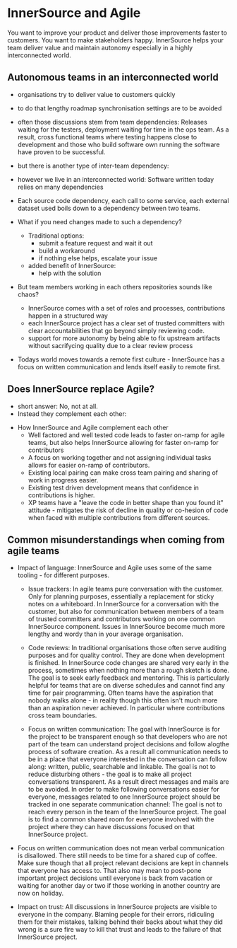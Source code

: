 # InnerSource and Agile

You want to improve your product and deliver those improvements faster to customers.
You want to make stakeholders happy.
InnerSource helps your team deliver value and maintain autonomy especially in a highly interconnected world.


## Autonomous teams in an interconnected world

* organisations try to deliver value to customers quickly
* to do that lengthy roadmap synchronisation settings are to be avoided
* often those discussions stem from team dependencies: Releases waiting for the testers, deployment waiting for time in the ops team.
As a result, cross functional teams where testing happens close to development and those who build software own running the software have proven to be successful.
* but there is another type of inter-team dependency:
* however we live in an interconnected world: Software written today relies on many dependencies
* Each source code dependency, each call to some service, each external dataset used boils down to a dependency between two teams.
* What if you need changes made to such a dependency?
   * Traditional options:
      * submit a feature request and wait it out
      * build a workaround
      * if nothing else helps, escalate your issue
   * added benefit of InnerSource:
      * help with the solution

* But team members working in each others repositories sounds like chaos?
   * InnerSource comes with a set of roles and processes, contributions happen in a structured way
   * each InnerSource project has a clear set of trusted committers with clear accountabilities that go beyond simply reviewing code.
   * support for more autonomy by being able to fix upstream artifacts without sacrifycing quality due to a clear review process

* Todays world moves towards a remote first culture - InnerSource has a focus on written communication and lends itself easily to remote first.


## Does InnerSource replace Agile?

* short answer: No, not at all.
* Instead they complement each other:


- How InnerSource and Agile complement each other
   - Well factored and well tested code leads to faster on-ramp for agile teams, but also helps InnerSource allowing for faster on-ramp for contributors
   - A focus on working together and not assigning individual tasks allows for easier on-ramp of contributors.
   - Existing local pairing can make cross team pairing and sharing of work in progress easier.
   - Existing test driven development means that confidence in contributions is higher.
   - XP teams have a "leave the code in better shape than you found it" attitude - mitigates the risk of decline in quality or co-hesion of code when faced with multiple contributions from different sources.

## Common misunderstandings when coming from agile teams

* Impact of language: InnerSource and Agile uses some of the same tooling - for different purposes.
   - Issue trackers: In agile teams pure conversation with the customer.
Only for planning purposes, essentially a replacement for sticky notes on a whiteboard.
In InnerSource for a conversation with the customer, but also for communication between members of a team of trusted committers and contributors working on one common InnerSource component.
Issues in InnerSource become much more lengthy and wordy than in your average organisation.

  - Code reviews: In traditional organisations those often serve auditing purposes and for quality control.
They are done when development is finished.
In InnerSource code changes are shared very early in the process, sometimes when nothing more than a rough sketch is done.
The goal is to seek early feedback and mentoring.
This is particularly helpful for teams that are on diverse schedules and cannot find any time for pair programming.
Often teams have the aspiration that nobody walks alone - in reality though this often isn't much more than an aspiration never achieved.
In particular where contributions cross team boundaries.

  - Focus on written communication: The goal with InnerSource is for the project to be transparent enough so that developers who are not part of the team can understand project decisions and follow alogthe process of software creation.
As a result all communication needs to be in a place that everyone interested in the conversation can follow along: written, public, searchable and linkable.
The goal is not to reduce disturbing others - the goal is to make all project conversations transparent.
As a result direct messages and mails are to be avoided.
In order to make following conversations easier for everyone, messages related to one InnerSource project should be tracked in one separate communication channel: The goal is not to reach every person in the team of the InnerSource project.
The goal is to find a common shared room for everyone involved with the project where they can have discussions focused on that InnerSource project.


* Focus on written communication does not mean verbal communication is disallowed.
There still needs to be time for a shared cup of coffee.
Make sure though that all project relevant decisions are kept in channels that everyone has access to.
That also may mean to post-pone important project decisions until everyone is back from vacation or waiting for another day or two if those working in another country are now on holiday.


* Impact on trust: All discussions in InnerSource projects are visible to everyone in the company.
Blaming people for their errors, ridiculing them for their mistakes, talking behind their backs about what they did wrong is a sure fire way to kill that trust and leads to the failure of that InnerSource project.


